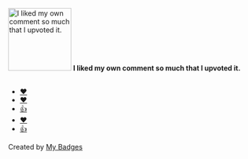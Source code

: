 <img src="https://my-badges.github.io/my-badges/self-upvote.png" alt="I liked my own comment so much that I upvoted it." title="I liked my own comment so much that I upvoted it." width="128">
<strong>I liked my own comment so much that I upvoted it.</strong>
<br><br>

* <a href="https://github.com/fortra/impacket/pull/1175">❤️</a>
* <a href="https://github.com/fortra/impacket/pull/1174">❤️</a>
* <a href="https://github.com/fortra/impacket/pull/1174">👍</a>
* <a href="https://github.com/fortra/impacket/issues/1651#issuecomment-2011838335">❤️</a>
* <a href="https://github.com/go-ldap/ldap/issues/536#issuecomment-2472887301">👍</a>


Created by <a href="https://github.com/my-badges/my-badges">My Badges</a>